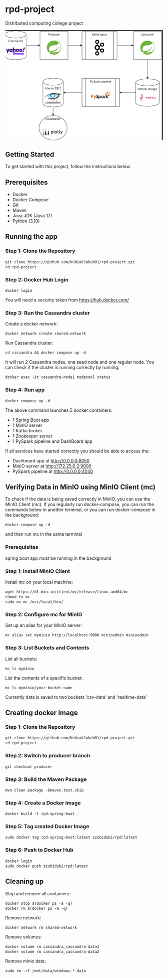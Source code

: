# rpd-project
Distributed computing college project

![Data Flow Pipeline](docs/images/data_flow_diagram.png "Data Flow Pipeline")

## Getting Started

To get started with this project, follow the instructions below.

## Prerequisites

- Docker
- Docker Compose
- Git
- Maven
- Java JDK (Java 17)
- Python (3.10)

## Running the app

### Step 1: Clone the Repository
```
git clone https://github.com/KubiakJakub01/rpd-project.git
cd rpd-project
```
### Step 2: Docker Hub Login
```
docker login
```
You will need a security token from https://hub.docker.com/
### Step 3: Run the Cassandra cluster
Create a docker network:
```
docker network create shared-network
```
Run Cassandra cluster:
```
cd cassandra && docker compose up -d
```
It will run 2 Cassandra nodes, one seed node and one regular node. You can check if the cluster is running correctly by running:
```
docker exec -it cassandra-node1 nodetool status
```

### Step 4: Run app
```
docker compose up -d
```
The above command launches 5 docker containers:
- 1 Spring Boot app
- 1 MinIO server
- 1 Kafka broker
- 1 Zookeeper server
- 1 PySpark pipeline and DashBoard app
  
If all services have started correctly you should be able to access the:
- Dashboard app at http://0.0.0.0:8050
- MinIO server at http://172.25.0.2:9000
- PySpark pipeline at http://0.0.0.0:4040


## Verifying Data in MinIO using MinIO Client (mc)
To check if the data is being saved correctly in MinIO, you can use the MinIO Client (mc). If you regularly run docker-compose, you can run the commands below in another terminal, or you can run docker-compose in the background:
```
docker-compose up -d
```
and then run mc in the same terminal
### Prerequisites
spring boot app must be running in the background
### Step 1: Install MinIO Client
Install mc on your local machine:
```
wget https://dl.min.io/client/mc/release/linux-amd64/mc
chmod +x mc
sudo mv mc /usr/local/bin/
```
### Step 2: Configure mc for MinIO
Set up an alias for your MinIO server:
```
mc alias set myminio http://localhost:9000 minioadmin minioadmin
```
### Step 3: List Buckets and Contents
List all buckets:
```
mc ls myminio
```

List the contents of a specific bucket:
```
mc ls myminio/your-bucket-name
```
Currently data is saved to two buckets 'csv-data' and 'realtime-data'

## Creating docker image
### Step 1: Clone the Repository
```
git clone https://github.com/KubiakJakub01/rpd-project.git
cd rpd-project
```
### Step 2: Switch to producer branch
```
git checkout producer
```
### Step 3: Build the Maven Package
```
mvn clean package -Dmaven.test.skip
```
### Step 4: Create a Docker Image
```
docker build -t rpd-spring-boot .
```
### Step 5: Tag created Docker Image
```
sudo docker tag rpd-spring-boot:latest szubidubi/rpd:latest
```
### Step 6: Push to Docker Hub
```
docker login
sudo docker push szubidubi/rpd:latest
```

## Cleaning up

Stop and remove all containers:
```
docker stop $(docker ps -a -q)
docker rm $(docker ps -a -q)
```
Remove network:
```
docker network rm shared-network
```
Remove volumes:
```
docker volume rm cassandra_cassandra-data1
docker volume rm cassandra_cassandra-data2
```
Remove minio data:
```
sudo rm -rf /mnt/data/windows-*-data
```
